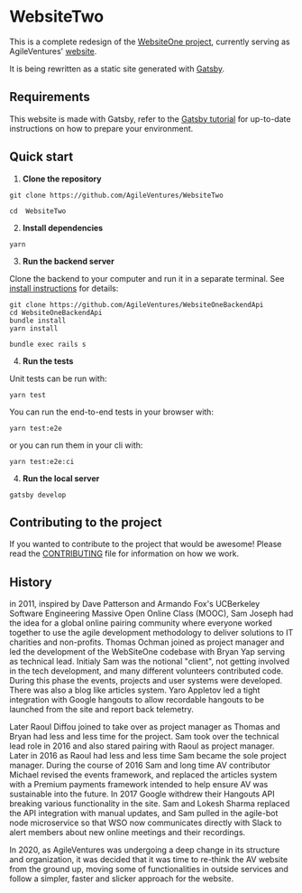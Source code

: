 # WebsiteTwo

This is a complete redesign of the
[WebsiteOne project](https://github.com/AgileVentures/WebsiteOne),
currently serving as AgileVentures'
[website](https://www.agileventures.org).

It is being rewritten as a static site generated with [Gatsby](https://www.gatsbyjs.org).

## Requirements

This website is made with Gatsby, refer to the
[Gatsby tutorial](https://www.gatsbyjs.org/tutorial/part-zero/)
for up-to-date instructions on how to prepare your environment.

## Quick start

1. **Clone the repository**

```
git clone https://github.com/AgileVentures/WebsiteTwo

cd  WebsiteTwo
```

2. **Install dependencies**

```
yarn
```

3. **Run the backend server**

Clone the backend to your computer and run it in a separate terminal. See [install instructions](https://github.com/AgileVentures/WebsiteOneBackendApi/blob/develop/Installations.md) for details:

```
git clone https://github.com/AgileVentures/WebsiteOneBackendApi
cd WebsiteOneBackendApi
bundle install
yarn install

bundle exec rails s
```

4. **Run the tests**

Unit tests can be run with:

```
yarn test
```

You can run the end-to-end tests in your browser with:

```
yarn test:e2e
```

or you can run them in your cli with:

```
yarn test:e2e:ci
```

4. **Run the local server**

```
gatsby develop
```

## Contributing to the project

If you wanted to contribute to the project that would be awesome!
Please read the [CONTRIBUTING](https://github.com/AgileVentures/WebsiteTwo/blob/develop/CONTRIBUTING.md)
file for information on how we work.

## History

in 2011, inspired by Dave Patterson and Armando Fox's UCBerkeley Software
Engineering Massive Open Online Class (MOOC), Sam Joseph had the idea for a
global online pairing community where everyone worked together to use the agile
development methodology to deliver solutions to IT charities and non-profits.
Thomas Ochman joined as project manager and led the development of the
WebSiteOne codebase with Bryan Yap serving as technical lead. Initialy Sam was
the notional "client", not getting involved in the tech development, and many
different volunteers contributed code. During this phase the events, projects
and user systems were developed. There was also a blog like articles system.
Yaro Appletov led a tight integration with Google hangouts to allow recordable
hangouts to be launched from the site and report back telemetry.

Later Raoul Diffou joined to take over as project manager as Thomas and Bryan
had less and less time for the project. Sam took over the technical lead role
in 2016 and also stared pairing with Raoul as project manager. Later in 2016
as Raoul had less and less time Sam became the sole project manager. During
the course of 2016 Sam and long time AV contributor Michael revised the events
framework, and replaced the articles system with a Premium payments framework
intended to help ensure AV was sustainable into the future. In 2017 Google
withdrew their Hangouts API breaking various functionality in the site. Sam
and Lokesh Sharma replaced the API integration with manual updates, and Sam
pulled in the agile-bot node microservice so that WSO now communicates directly
with Slack to alert members about new online meetings and their recordings.

In 2020, as AgileVentures was undergoing a deep change in its structure and
organization, it was decided that it was time to re-think the AV website from
the ground up, moving some of functionalities in outside services and follow a
simpler, faster and slicker approach for the website.
